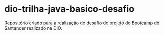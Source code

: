 # dio-trilha-java-basico-desafio
Repositório criado para a realização do desafio de projeto do Bootcamp do Santander realizado na DIO.
